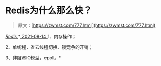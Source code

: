 <!--yml
category: 未分类
date: 0001-01-01 00:00:00
-->

# Redis为什么那么快？

> 原文：[https://zwmst.com/777.html](https://zwmst.com/777.html)

   [ *Redis* ](https://zwmst.com/redis)*[ <time datetime="2021-08-14T08:08:05+08:00"> 2021-08-14 </time> ](https://zwmst.com/777.html)  1、内存操作；

2、单线程，省去线程切换、锁竞争的开销；

3、非阻塞IO模型，epoll。*